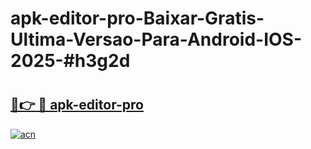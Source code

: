 # apk-editor-pro-Baixar-Gratis-Ultima-Versao-Para-Android-IOS-2025-#h3g2d

# <h2><a href="https://ainizakaria.my?title=apk-editor-pro&ref=24M">🔗👉 🔴 apk-editor-pro</a></h2>

[![acn](https://github.com/user-attachments/assets/0f9c940e-d8b0-45ae-aac7-cd30a18b3e1c)](https://ainizakaria.my?title=apk-editor-pro&ref=24M)


